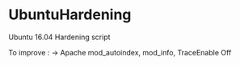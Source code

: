 # UbuntuHardening
Ubuntu 16.04 Hardening script

To improve : 
-> Apache mod_autoindex, mod_info, TraceEnable Off
